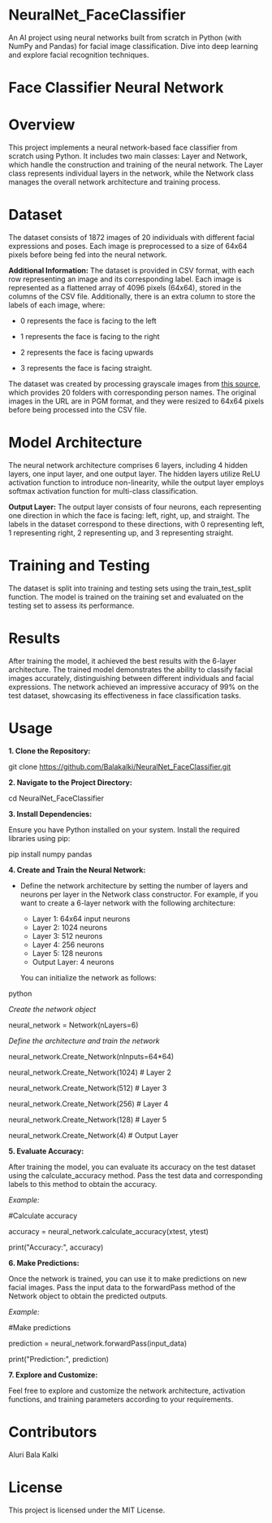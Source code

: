 # NeuralNet_FaceClassifier
 An AI project using neural networks built from scratch in Python (with NumPy and Pandas) for facial image classification. Dive into deep learning and explore facial recognition techniques.


# Face Classifier Neural Network
# Overview
 This project implements a neural network-based face classifier from scratch using Python. It includes two main classes: Layer and Network, which handle the construction and training of the neural network. The Layer class represents individual layers in the network, while the Network class manages the overall network architecture and training process.


# Dataset

 The dataset consists of 1872 images of 20 individuals with different facial expressions and poses. Each image is preprocessed to a size of 64x64 pixels before being fed into the neural network.

**Additional Information:**
 The dataset is provided in CSV format, with each row representing an image and its corresponding label. Each image is represented as a flattened array of 4096 pixels (64x64), stored in the columns of the CSV file. Additionally, there is an extra column to store the labels of each image, where:

- 0 represents the face is facing to the left

- 1 represents the face is facing to the right
 
- 2 represents the face is facing upwards
 
- 3 represents the face is facing straight.


The dataset was created by processing grayscale images from [this source](https://www.cs.cmu.edu/afs/cs.cmu.edu/project/theo-8/faceimages/faces), which provides 20 folders with corresponding person names. The original images in the URL are in PGM format, and they were resized to 64x64 pixels before being processed into the CSV file.


# Model Architecture
 The neural network architecture comprises 6 layers, including 4 hidden layers, one input layer, and one output layer. The hidden layers utilize ReLU activation function to introduce non-linearity, while the output layer employs softmax activation function for multi-class classification.

**Output Layer:**
The output layer consists of four neurons, each representing one direction in which the face is facing: left, right, up, and straight. The labels in the dataset correspond to these directions, with 0 representing left, 1 representing right, 2 representing up, and 3 representing straight.



# Training and Testing
The dataset is split into training and testing sets using the train_test_split function. The model is trained on the training set and evaluated on the testing set to assess its performance.

# Results

After training the model, it achieved the best results with the 6-layer architecture. The trained model demonstrates the ability to classify facial images accurately, distinguishing between different individuals and facial expressions. The network achieved an impressive accuracy of 99% on the test dataset, showcasing its effectiveness in face classification tasks.


# Usage
**1. Clone the Repository:**
   
 git clone https://github.com/Balakalki/NeuralNet_FaceClassifier.git

**2. Navigate to the Project Directory:**
   
 cd NeuralNet_FaceClassifier

**3. Install Dependencies:**
   
 Ensure you have Python installed on your system. Install the required libraries using pip:

 pip install numpy pandas

**4. Create and Train the Neural Network:**
   
- Define the network architecture by setting the number of layers and neurons per layer in the Network class constructor. For example, if you want to create a 6-layer network with the following architecture:

  - Layer 1: 64x64 input neurons
  - Layer 2: 1024 neurons
  - Layer 3: 512 neurons
  - Layer 4: 256 neurons
  - Layer 5: 128 neurons
  - Output Layer: 4 neurons

  You can initialize the network as follows:
  
 python
 
 *Create the network object*
 
 neural_network = Network(nLayers=6)
 
 *Define the architecture and train the network*
 
 neural_network.Create_Network(nInputs=64*64)
 
 neural_network.Create_Network(1024)  # Layer 2
 
 neural_network.Create_Network(512)   # Layer 3
 
 neural_network.Create_Network(256)   # Layer 4
 
 neural_network.Create_Network(128)   # Layer 5
 
 neural_network.Create_Network(4)     # Output Layer
  


**5. Evaluate Accuracy:**

 After training the model, you can evaluate its accuracy on the test dataset using the calculate_accuracy method. Pass the test data and corresponding labels to this method to obtain the accuracy.

 *Example:*

 #Calculate accuracy

 accuracy = neural_network.calculate_accuracy(xtest, ytest)

 print("Accuracy:", accuracy)


**6. Make Predictions:**

 Once the network is trained, you can use it to make predictions on new facial images. Pass the input data to the forwardPass method of the Network object to obtain the predicted outputs.

 *Example:*

 #Make predictions

 prediction = neural_network.forwardPass(input_data)

 print("Prediction:", prediction)


**7. Explore and Customize:**

 Feel free to explore and customize the network architecture, activation functions, and training parameters according to your requirements.


# Contributors
Aluri Bala Kalki

# License
This project is licensed under the MIT License.

